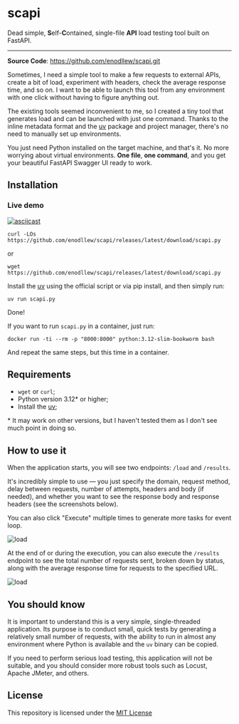 
# scapi

Dead simple, **S**elf-**C**ontained, single-file **API** load testing tool built
on FastAPI.

---
**Source Code**: <a href="https://github.com/enodllew/scapi.git"
target="_blank">https://github.com/enodllew/scapi.git</a>

Sometimes, I need a simple tool to make a few requests to external APIs, create
a bit of load, experiment with headers, check the average response time, and so
on. I want to be able to launch this tool from any environment with one click
without having to figure anything out.

The existing tools seemed inconvenient to me, so I created a tiny tool that
generates load and can be launched with just one command. Thanks to the inline
metadata format and the [uv](https://github.com/astral-sh/uv) package and
project manager, there's no need to manually set up environments.

You just need Python installed on the target machine, and that's it. No more
worrying about virtual environments. **One file**, **one command**, and you get
your beautiful FastAPI Swagger UI ready to work.

## Installation

### Live demo

[![asciicast](https://asciinema.org/a/686996.svg)](https://asciinema.org/a/686996)


```shell
curl -LOs https://github.com/enodllew/scapi/releases/latest/download/scapi.py
```
or
```shell
wget https://github.com/enodllew/scapi/releases/latest/download/scapi.py
```

Install the [uv](https://docs.astral.sh/uv/getting-started/installation/) using
the official script or via pip install, and then simply run:

```shell
uv run scapi.py
```

Done!

If you want to run `scapi.py` in a container, just run:

```
docker run -ti --rm -p "8000:8000" python:3.12-slim-bookworm bash
```

And repeat the same steps, but this time in a container.

## Requirements
+ `wget` or `curl`;
+ Python version 3.12* or higher;
+ Install the [uv](https://docs.astral.sh/uv/getting-started/installation/);

\* It may work on other versions, but I haven't tested them as I don't see much
point in doing so.

## How to use it

When the application starts, you will see two endpoints: `/load` and `/results`.

It's incredibly simple to use — you just specify the domain, request method,
delay between requests, number of attempts, headers and body (if needed), and
whether you want to see the response body and response headers (see the
screenshots below).

You can also click "Execute" multiple times to generate more tasks for event
loop.

![load](images/load.png)

At the end of or during the execution, you can also execute the
`/results` endpoint to see the total number of requests sent, broken down by
status, along with the average response time for requests to the specified URL.

![load](images/results.png)

## You should know

It is important to understand this is a very simple, single-threaded
application. Its purpose is to conduct small, quick tests by generating a
relatively small number of requests, with the ability to run in almost any
environment where Python is available and the `uv` binary can be copied.

If you need to perform serious load testing, this application will not be
suitable, and you should consider more robust tools such as Locust, Apache
JMeter, and others.

## License

This repository is licensed under the [MIT
License](https://github.com/enodllew/scapi/blob/0.2.4/LICENSE)
